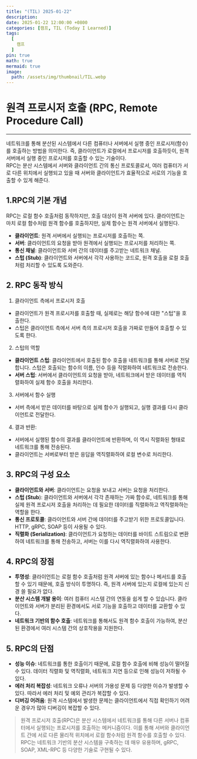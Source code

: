 ```yaml
---
title: "(TIL) 2025-01-22"
description: 
date: 2025-01-22 12:00:00 +0800
categories: [캠프, TIL (Today I Learned)]
tags:
  [
    캠프
  ]
pin: true
math: true
mermaid: true
image:
  path: /assets/img/thumbnail/TIL.webp
---
```


# 원격 프로시저 호출 (RPC, Remote Procedure Call)

---

네트워크를 통해 분산된 시스템에서 다른 컴퓨터나 서버에서 실행 중인 프로시저(함수)를 호출하는 방법을 의미한다. 즉, 클라이언트가 로컬에서 프로시저를 호출하듯이, 원격 서버에서 실행 중인 프로시저를 호출할 수 있는 기술이다.  
RPC는 분산 시스템에서 서버와 클라이언트 간의 통신 프로토콜로서, 여러 컴퓨터가 서로 다른 위치에서 실행되고 있을 때 서버와 클라이언트가 효율적으로 서로의 기능을 호출할 수 있게 해준다.

## 1.RPC의 기본 개념

RPC는 로컬 함수 호출처럼 동작하지만, 호출 대상이 원격 서버에 있다. 클라이언트는 마치 로컬 함수처럼 원격 함수를 호출하지만, 실제 함수는 원격 서버에서 실행된다. 

- **클라이언트**: 원격 서버에서 실행되는 프로시저를 호출하는 쪽.
- **서버**: 클라이언트의 요청을 받아 원격에서 실행되는 프로시저를 처리하는 쪽.
- **통신 채널**: 클라이언트와 서버 간의 데이터를 주고받는 네트워크 채널.
- **스텁 (Stub)**: 클라이언트와 서버에서 각각 사용하는 코드로, 원격 호출을 로컬 호출처럼 처리할 수 있도록 도와준다.

## 2. RPC 동작 방식

1. 클라이언트 측에서 프로시저 호출
  - 클라이언트가 원격 프로시저를 호출할 때, 실제로는 해당 함수에 대한 "스텁"을 호출한다.
  - 스텁은 클라이언트 측에서 서버 측의 프로시저 호출을 가짜로 만들어 호출할 수 있도록 한다.

2. 스텁의 역할
  - **클라이언트 스텁**: 클라이언트에서 호출된 함수 호출을 네트워크를 통해 서버로 전달합니다. 스텁은 호출되는 함수의 이름, 인수 등을 직렬화하여 네트워크로 전송한다.
  - **서버 스텁**: 서버에서 클라이언트의 요청을 받아, 네트워크에서 받은 데이터를 역직렬화하여 실제 함수 호출을 처리한다.

3. 서버에서 함수 실행
  - 서버 측에서 받은 데이터를 바탕으로 실제 함수가 실행되고, 실행 결과를 다시 클라이언트로 전달한다.

4. 결과 반환:
  - 서버에서 실행된 함수의 결과를 클라이언트에 반환하며, 이 역시 직렬화된 형태로 네트워크를 통해 전송된다.
  - 클라이언트는 서버로부터 받은 응답을 역직렬화하여 로컬 변수로 처리한다.

## 3. RPC의 구성 요소

- **클라이언트와 서버**: 클라이언트는 요청을 보내고 서버는 요청을 처리한다.
- **스텁 (Stub**): 클라이언트와 서버에서 각각 존재하는 가짜 함수로, 네트워크를 통해 실제 원격 프로시저 호출을 처리하는 데 필요한 데이터를 직렬화하고 역직렬화하는 역할을 한다.
- **통신 프로토콜**: 클라이언트와 서버 간에 데이터를 주고받기 위한 프로토콜입니다. HTTP, gRPC, SOAP 등이 사용될 수 있다.
- **직렬화 (Serialization)**: 클라이언트가 요청하는 데이터를 바이트 스트림으로 변환하여 네트워크를 통해 전송하고, 서버는 이를 다시 역직렬화하여 사용한다.

## 4. RPC의 장점

- **투명성**: 클라이언트는 로컬 함수 호출처럼 원격 서버에 있는 함수나 메서드를 호출할 수 있기 때문에, 호출 방식이 투명하다. 즉, 원격 서버에 있는지 로컬에 있는지 신경 쓸 필요가 없다.
- **분산 시스템 개발 용이**: 여러 컴퓨터 시스템 간의 연동을 쉽게 할 수 있습니다. 클라이언트와 서버가 분리된 환경에서도 서로 기능을 호출하고 데이터를 교환할 수 있다.
- **네트워크 기반의 함수 호출**: 네트워크를 통해서도 원격 함수 호출이 가능하여, 분산된 환경에서 여러 시스템 간의 상호작용을 지원한다.

## 5. RPC의 단점

- **성능 이슈**: 네트워크를 통한 호출이기 때문에, 로컬 함수 호출에 비해 성능이 떨어질 수 있다. 데이터 직렬화 및 역직렬화, 네트워크 지연 등으로 인해 성능이 저하될 수 있다.
- **에러 처리 복잡성**: 네트워크 오류나 서버의 가용성 문제 등 다양한 이슈가 발생할 수 있다. 따라서 에러 처리 및 예외 관리가 복잡할 수 있다.
- **디버깅 어려움**: 원격 시스템에서 발생한 문제는 클라이언트에서 직접 확인하기 어려운 경우가 많아 디버깅이 복잡할 수 있다.

>원격 프로시저 호출(RPC)은 분산 시스템에서 네트워크를 통해 다른 서버나 컴퓨터에서 실행되는 프로시저를 호출하는 메커니즘이다. 이를 통해 서버와 클라이언트 간에 서로 다른 물리적 위치에서 로컬 함수처럼 원격 함수를 호출할 수 있다.
>RPC는 네트워크 기반의 분산 시스템을 구축하는 데 매우 유용하며, gRPC, SOAP, XML-RPC 등 다양한 기술로 구현될 수 있다.
